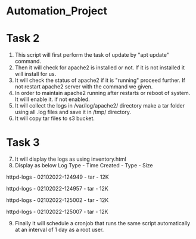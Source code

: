 
# Automation_Project

# Task 2
1. This script will first perform the task of update by "apt update" command.
2. Then it will check for apache2 is installed or not. If it is not installed it will install for us.
3. It will check the status of apache2 if it is "running" proceed further. If not restart apache2 server with the command we given.
4. In order to maintain apache2 running after restarts or reboot of system. It willl enable it. if not enabled.
5. It will collect the logs in /var/log/apache2/ directory make a tar folder using all .log files and save it in /tmp/ directory.
6. It will copy tar files to s3 bucket.

# Task 3
7. It will display the logs as using inventory.html
8. Display as below
Log Type	-	Time Created	-	Type	-	Size

httpd-logs	-	02102022-124949	-	tar	-	12K

httpd-logs	-	02102022-124957	-	tar	-	12K

httpd-logs	-	02102022-125002	-	tar	-	12K

httpd-logs	-	02102022-125007	-	tar	-	12K

9. Finally it will schedule a cronjob that runs the same script automatically at an interval of 1 day as a root user.
